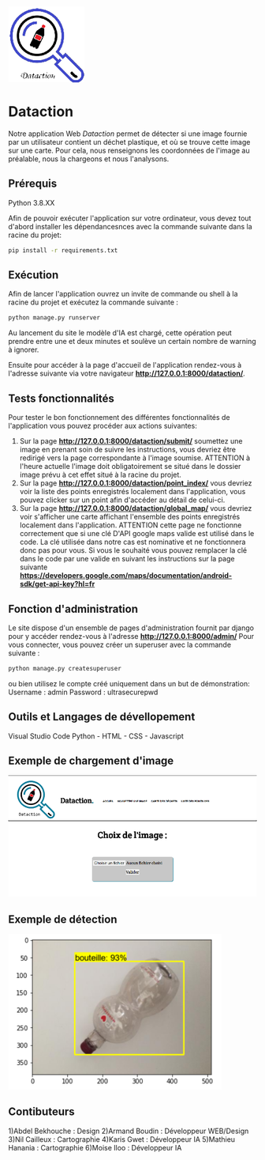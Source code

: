 ![Logo](https://github.com/KarisG/DATACTION/blob/main/loggo.png)

Dataction
============================

Notre application Web *Dataction* permet de détecter si une image fournie par un utilisateur contient un déchet plastique, et où se trouve cette image sur une carte. Pour cela, nous renseignons les coordonnées de l'image au préalable, nous la chargeons et nous l'analysons.

Prérequis
-----------------------
Python 3.8.XX 

Afin de pouvoir exécuter l'application sur votre ordinateur, vous devez tout d'abord installer les dépendancesnces avec la commande suivante dans la racine du projet:
	
```bash
pip install -r requirements.txt
```

Exécution
-----------------------
Afin de lancer l'application ouvrez un invite de commande ou shell à la racine du projet et exécutez la commande suivante :
```bash
python manage.py runserver
```
Au lancement du site le modèle d'IA est chargé, cette opération peut prendre entre une et deux minutes et soulève un certain nombre de warning à ignorer.

Ensuite pour accéder à la page d'accueil de l'application rendez-vous à l'adresse suivante via votre navigateur **http://127.0.0.1:8000/dataction/**.

Tests fonctionnalités
-----------------------
Pour tester le bon fonctionnement des différentes fonctionnalités de l'application vous pouvez procéder aux actions suivantes:

1. Sur la page **http://127.0.0.1:8000/dataction/submit/** soumettez une image en prenant soin de suivre les instructions, vous devriez être redirigé vers la page correspondante à l'image soumise. ATTENTION à l'heure actuelle l'image doit obligatoirement se situé dans le dossier image prévu à cet effet situé à la racine du projet.
2. Sur la page **http://127.0.0.1:8000/dataction/point_index/** vous devriez voir la liste des points enregistrés localement dans l'application, vous pouvez clicker sur un point afin d'accéder au détail de celui-ci.
3. Sur la page **http://127.0.0.1:8000/dataction/global_map/** vous devriez voir s'afficher une carte affichant l'ensemble des points enregistrés localement dans l'application. ATTENTION cette page ne fonctionne correctement que si une clé D'API google maps valide est utilisé dans le code. La clé utilisée dans notre cas est nominative et ne fonctionnera donc pas pour vous. Si vous le souhaité vous pouvez remplacer la clé dans le code par une valide en suivant les instructions sur la page suivante **https://developers.google.com/maps/documentation/android-sdk/get-api-key?hl=fr**


Fonction d'administration
-----------------------
Le site dispose d'un ensemble de pages d'administration fournit par django pour y accéder rendez-vous à l'adresse **http://127.0.0.1:8000/admin/**
Pour vous connecter, vous pouvez créer un superuser avec la commande suivante : 
```bash
python manage.py createsuperuser
```
ou bien utilisez le compte créé uniquement dans un but de démonstration:
Username : admin
Password : ultrasecurepwd

Outils et Langages de dévellopement
-----------------------
Visual Studio Code
Python - HTML - CSS - Javascript

## Exemple de chargement d'image

![Chargement d'une image](https://github.com/KarisG/DATACTION/blob/main/chargement.png)

## Exemple de détection

![Chargement de détection](https://github.com/KarisG/DATACTION/blob/main/bouteille.PNG)


Contibuteurs
-----------------------
1)Abdel Bekhouche : Design
2)Armand Boudin : Développeur WEB/Design
3)Nil Cailleux : Cartographie
4)Karis Gwet : Développeur IA
5)Mathieu Hanania : Cartographie
6)Moise Iloo : Développeur IA
